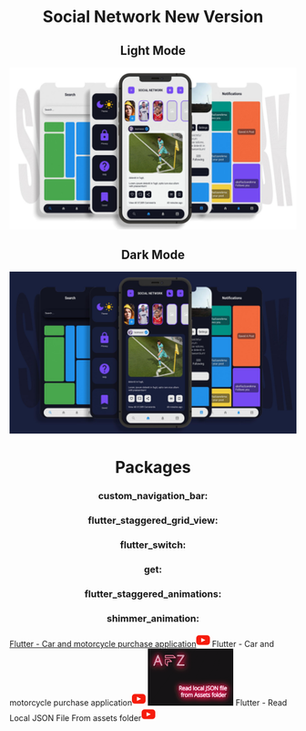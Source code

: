 <html>
  <body>
  <center> 
    <h1> Social Network New Version </h1>
    <h2> Light Mode </h2>
    <img src="assets/images/light-text-social-network.jpg">
    <h2> Dark Mode </h2>
    <img src="assets/images/dark-text-social-network.jpg">
    <br>
    <h1> Packages </h1>
    <h3> custom_navigation_bar: </h3>
    <h3> flutter_staggered_grid_view: </h3>
    <h3> flutter_switch: </h3>
    <h3> get: </h3>
    <h3> flutter_staggered_animations: </h3>
    <h3> shimmer_animation: </h3>
    
  </center>
    </body>
  </html>

[Flutter - Car and motorcycle purchase application](https://github.com/abolfazlzareikma/afz-car-motorcycle)[![watch](assets/images/youtube.png)](https://www.youtube.com/watch?v=wVF_WMaJgYs)
Flutter - Car and motorcycle purchase application[![watch](assets/images/youtube.png)](https://www.youtube.com/watch?v=DxKBqwwMSD4&t=1639s)
<img src="assets/images/pink-cover2.png" height= 100px>
Flutter - Read Local JSON File From assets folder[![watch](assets/images/youtube.png)](https://www.youtube.com/watch?v=DxKBqwwMSD4&t=1639s)



